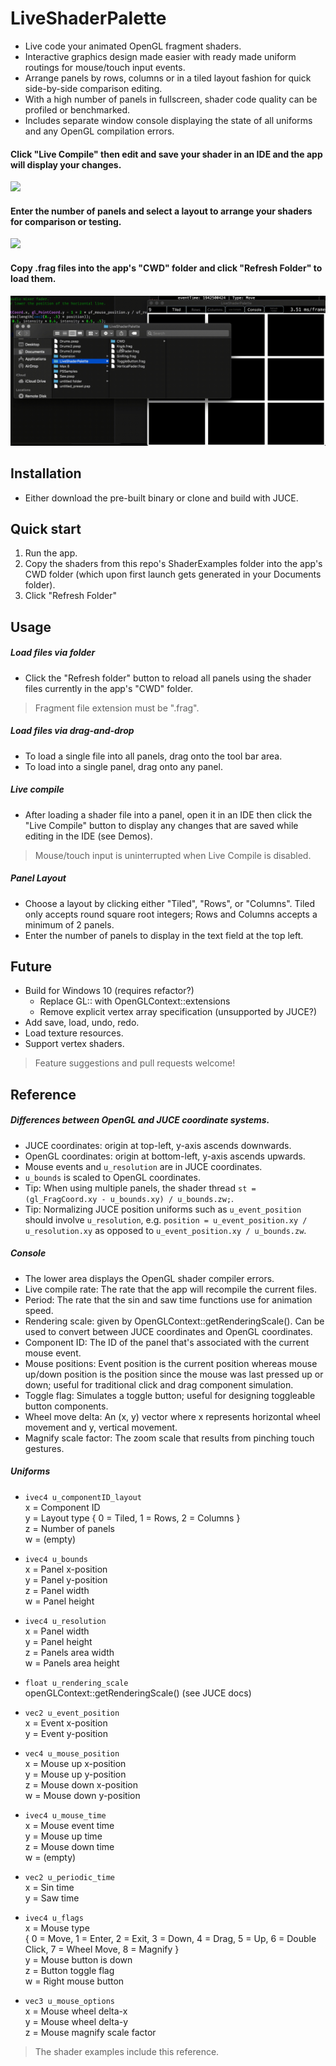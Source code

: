 # LiveShaderPalette

  - Live code your animated OpenGL fragment shaders.
  - Interactive graphics design made easier with ready made uniform routings for mouse/touch input events.
  - Arrange panels by rows, columns or in a tiled layout fashion for quick side-by-side comparison editing.
  - With a high number of panels in fullscreen, shader code quality can be profiled or benchmarked. 
  - Includes separate window console displaying the state of all uniforms and any OpenGL compilation errors.

#### Click "Live Compile" then edit and save your shader in an IDE and the app will display your changes.
<img src="https://github.com/ianacaburian/LiveShaderPalette/blob/master/Demos/LiveCompile.gif">    

#### Enter the number of panels and select a layout to arrange your shaders for comparison or testing.
<img src="https://github.com/ianacaburian/LiveShaderPalette/blob/master/Demos/AdjustLayout.gif">    

#### Copy .frag files into the app's "CWD" folder and click "Refresh Folder" to load them.
<img src="https://github.com/ianacaburian/LiveShaderPalette/blob/master/Demos/LoadFiles.gif">  

## Installation
  - Either download the pre-built binary or clone and build with JUCE.
## Quick start
1. Run the app.
2. Copy the shaders from this repo's ShaderExamples folder into the app's CWD folder (which upon first launch gets generated in your Documents folder).
3. Click "Refresh Folder"
## Usage
##### Load files via folder  
  - Click the "Refresh folder" button to reload all panels using the shader files currently in the app's "CWD" folder.
>Fragment file extension must be ".frag".   
##### Load files via drag-and-drop
  - To load a single file into all panels, drag onto the tool bar area.
  - To load into a single panel, drag onto any panel. 
##### Live compile
  - After loading a shader file into a panel, open it in an IDE then click the "Live Compile" button to display any changes that are saved while editing in the IDE (see Demos).
>Mouse/touch input is uninterrupted when Live Compile is disabled.
##### Panel Layout
  - Choose a layout by clicking either "Tiled", "Rows", or "Columns". Tiled only accepts round square root integers; Rows and Columns accepts a minimum of 2 panels.
  - Enter the number of panels to display in the text field at the top left.
  
## Future
  - Build for Windows 10 (requires refactor?)
    - Replace GL:: with OpenGLContext::extensions
    - Remove explicit vertex array specification (unsupported by JUCE?)
  - Add save, load, undo, redo.
  - Load texture resources.
  - Support vertex shaders.
> Feature suggestions and pull requests welcome!
## Reference
##### Differences between OpenGL and JUCE coordinate systems.
  - JUCE coordinates: origin at top-left, y-axis ascends downwards.
  - OpenGL coordinates: origin at bottom-left, y-axis ascends upwards.
  - Mouse events and `u_resolution` are in JUCE coordinates.
  - `u_bounds` is scaled to OpenGL coordinates.
  - Tip: When using multiple panels, the shader thread `st = (gl_FragCoord.xy - u_bounds.xy) / u_bounds.zw;`.
  - Tip: Normalizing JUCE position uniforms such as `u_event_position` should involve `u_resolution`, e.g. `position = u_event_position.xy / u_resolution.xy` as opposed to `u_event_position.xy / u_bounds.zw`.
  
##### Console
  - The lower area displays the OpenGL shader compiler errors.
  - Live compile rate: The rate that the app will recompile the current files.
  - Period: The rate that the sin and saw time functions use for animation speed.
  - Rendering scale: given by OpenGLContext::getRenderingScale(). Can be used to convert between JUCE coordinates and OpenGL coordinates.
  - Component ID: The ID of the panel that's associated with the current mouse event.
  - Mouse positions: Event position is the current position whereas mouse up/down position is the position since the mouse was last pressed up or down; useful for traditional click and drag component simulation.
  - Toggle flag: Simulates a toggle button; useful for designing toggleable button components.
  - Wheel move delta: An (x, y) vector where x represents horizontal wheel movement and y, vertical movement.
  - Magnify scale factor: The zoom scale that results from pinching touch gestures.
##### Uniforms

- `ivec4 u_componentID_layout`    
    x = Component ID    
    y = Layout type { 0 = Tiled, 1 = Rows, 2 = Columns }    
    z = Number of panels    
    w = (empty)    
  
- `ivec4 u_bounds`    
    x = Panel x-position    
    y = Panel y-position  
    z = Panel width    
    w = Panel height    
    
- `ivec4 u_resolution`    
    x = Panel width    
    y = Panel height    
    z = Panels area width    
    w = Panels area height    
  
- `float u_rendering_scale`    
    openGLContext::getRenderingScale() (see JUCE docs)      
- `vec2 u_event_position`    
    x = Event x-position    
    y = Event y-position    
- `vec4 u_mouse_position`    
    x = Mouse up x-position    
    y = Mouse up y-position  
    z = Mouse down x-position    
    w = Mouse down y-position  
- `ivec4 u_mouse_time`    
    x = Mouse event time    
    y = Mouse up time    
    z = Mouse down time    
    w = (empty)    
- `vec2 u_periodic_time`    
    x = Sin time    
    y = Saw time    
- `ivec4 u_flags`    
    x = Mouse type    
        { 0 = Move, 1 = Enter, 2 = Exit, 3 = Down, 4 = Drag, 5 = Up, 6 = Double Click, 7 = Wheel Move, 8 = Magnify }    
    y = Mouse button is down    
    z = Button toggle flag    
    w = Right mouse button    
- `vec3 u_mouse_options`    
    x = Mouse wheel delta-x    
    y = Mouse wheel delta-y    
    z = Mouse magnify scale factor    
    
> The shader examples include this reference.
